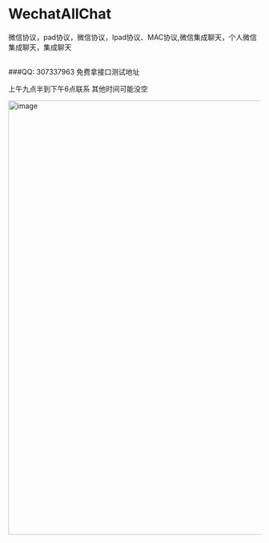 # WechatAllChat
微信协议，pad协议，微信协议，Ipad协议、MAC协议,微信集成聊天，个人微信集成聊天，集成聊天
##
###QQ: 307337963 免费拿接口测试地址

上午九点半到下午6点联系 其他时间可能没空

<img width="1433" height="866" alt="image" src="https://github.com/user-attachments/assets/4495aa28-7eb0-49a1-8ac4-c908d7cf13b3" />
